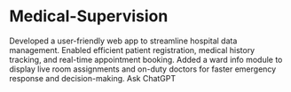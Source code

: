 # Medical-Supervision
Developed a user-friendly web app to streamline hospital data management. Enabled efficient patient registration, medical history tracking, and real-time appointment booking. Added a ward info module to display live room assignments and on-duty doctors for faster emergency response and decision-making.          Ask ChatGPT
